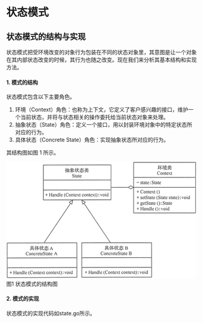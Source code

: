 # 状态模式

状态模式的结构与实现
----------

状态模式把受环境改变的对象行为包装在不同的状态对象里，其意图是让一个对象在其内部状态改变的时候，其行为也随之改变。现在我们来分析其基本结构和实现方法。

#### 1\. 模式的结构

状态模式包含以下主要角色。

1. 环境（Context）角色：也称为上下文，它定义了客户感兴趣的接口，维护一个当前状态，并将与状态相关的操作委托给当前状态对象来处理。
2. 抽象状态（State）角色：定义一个接口，用以封装环境对象中的特定状态所对应的行为。
3. 具体状态（Concrete State）角色：实现抽象状态所对应的行为。

其结构图如图 1 所示。

![状态模式的结构图](resources/9B1DD329D342BA4DD429602B9216A2AC.gif)
图1 状态模式的结构图

#### 2\. 模式的实现

状态模式的实现代码如state.go所示。